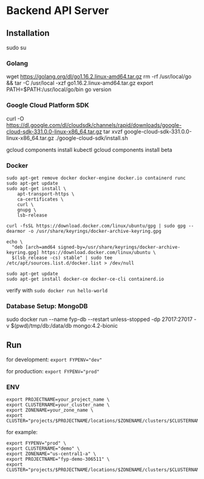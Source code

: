 # Backend API Server

## Installation

sudo su

### Golang

wget https://golang.org/dl/go1.16.2.linux-amd64.tar.gz
rm -rf /usr/local/go && tar -C /usr/local -xzf go1.16.2.linux-amd64.tar.gz
export PATH=$PATH:/usr/local/go/bin
go version

### Google Cloud Platform SDK

curl -O https://dl.google.com/dl/cloudsdk/channels/rapid/downloads/google-cloud-sdk-331.0.0-linux-x86_64.tar.gz
tar xvzf google-cloud-sdk-331.0.0-linux-x86_64.tar.gz
./google-cloud-sdk/install.sh

gcloud components install kubectl
gcloud components install beta

### Docker
```
sudo apt-get remove docker docker-engine docker.io containerd runc
sudo apt-get update
sudo apt-get install \
    apt-transport-https \
    ca-certificates \
    curl \
    gnupg \
    lsb-release

curl -fsSL https://download.docker.com/linux/ubuntu/gpg | sudo gpg --dearmor -o /usr/share/keyrings/docker-archive-keyring.gpg

echo \
  "deb [arch=amd64 signed-by=/usr/share/keyrings/docker-archive-keyring.gpg] https://download.docker.com/linux/ubuntu \
  $(lsb_release -cs) stable" | sudo tee /etc/apt/sources.list.d/docker.list > /dev/null

sudo apt-get update
sudo apt-get install docker-ce docker-ce-cli containerd.io
```

verify with
`sudo docker run hello-world`

### Database Setup: MongoDB

sudo docker run --name fyp-db --restart unless-stopped -dp 27017:27017 -v $(pwd)/tmp/db:/data/db mongo:4.2-bionic

## Run

for development:
`export FYPENV="dev"`

for production:
`export FYPENV="prod"`

### ENV
```
export PROJECTNAME=your_project_name \
export CLUSTERNAME=your_cluster_name \
export ZONENAME=your_zone_name \
export CLUSTER="projects/$PROJECTNAME/locations/$ZONENAME/clusters/$CLUSTERNAME"
```

for example:
```
export FYPENV="prod" \
export CLUSTERNAME="demo" \
export ZONENAME="us-central1-a" \
export PROJECTNAME="fyp-demo-306511" \
export CLUSTER="projects/$PROJECTNAME/locations/$ZONENAME/clusters/$CLUSTERNAME"
```

